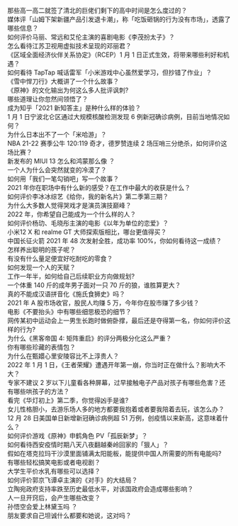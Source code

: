 那些高一高二就签了清北的巨佬们剩下的高中时间是怎么度过的？  
媒体评「山姆下架新疆产品引发退卡潮」，称「吃饭砸锅的行为没有市场」，透露了哪些信息？  
如何评价马丽、常远和艾伦主演的喜剧电影《李茂扮太子》？  
怎么看待江苏卫视用虚拟技术呈现的邓丽君？  
《区域全面经济伙伴关系协定》（RCEP）1 月 1 日正式生效，将带来哪些利好和机遇？  
如何看待 TapTap 喊话雷军「小米游戏中心虽然爱学习，但抄错了作业」？  
《雪中悍刀行》大概讲了一个什么故事？  
《原神》的文化输出为何这么多人批评讽刺?  
哪些道理让你忽然间领悟了？  
成为知乎「2021 新知答主」是种什么样的体验？  
1 月 1 日宁波北仑区通过大规模核酸检测发现 6 例新冠确诊病例，目前当地情况如何？  
为什么日本出不了一个「米哈游」？  
NBA 21-22 赛季公牛 120:119 奇才，德罗赞连续 2 场压哨三分绝杀，如何评价这场比赛？  
新发布的 MIUI 13 怎么和鸿蒙那么像 ？  
一个人为什么会突然就变的冷漠了？  
如何用「我们一笔勾销吧」写一个故事？  
2021 年你在职场中有什么新的感受？在工作中最大的收获是什么？  
如何评价李冰冰综艺《给你，我的新名片》第二季第三期？  
为什么大多数人觉得哭戏才是演员演技巅峰？  
2022 年，你希望自己能成为一个什么样的人？  
如何评价杨玏、毛晓彤主演的电影《以年为单位的恋爱》？  
小米12 X 和 realme GT 大师探索版相比，哪台更值得买？  
中国长征火箭 2021 年 48 次发射全胜，成功率 100%，你如何看待这一成绩？  
怎样养出聪明的孩子呢？  
有没有什么量足便宜好吃耐吃的零食？  
如何发现一个人的天赋？  
工作一年半，如何给自己后续职业方向做规划?  
一个体重 140 斤的成年男子面对一只 70 斤的狼，谁胜算更大？  
真的不能成汉语拼音化《施氏食狮史》吗？  
2021 年 A 股市场收官，股民人均赚 5 万，今年你在股市赚了多少钱？  
电影《不要抬头》中有哪些细思极恐的细节？  
网传某初中运动会上一男生长跑时做俯卧撑，最后还是夺得第一名，你如何评价这样的行为?  
为什么《黑客帝国 4: 矩阵重启》的评分两极分化这么严重？  
你有哪些珍藏的表情包？  
为什么在甄嬛心里安陵容比不上淳贵人？  
2022 年 1 月 1 日，《王者荣耀》遭遇开年第一崩，你当时正在做什么？影响大不大？  
专家不建议 2 岁以下儿童看各种屏幕，过早接触电子产品对孩子有哪些危害？还有哪些哄孩子的方法？  
看完《华灯初上》第二季，你觉得凶手是谁?  
女儿性格胆小，去游乐场人多的地方都要我抱着或者要我陪着去玩，该怎么办？  
12 月 28 日美国单日新增新冠确诊病例超 51 万例，创疫情以来新高，这意味着什么？  
如何评价游戏《原神》申鹤角色 PV「孤辰新梦」？  
如何看待西安疫情时期八天八夜翻越秦岭回家的「狠人」？  
假如在塔克拉玛干沙漠里面铺满太阳能板，能提供中国人所需要的所有电能吗?  
有哪些轻松搞笑电影或者电视剧？  
大学生平价水乳有哪些可以选择？  
如何评价郭京飞谭卓主演的《对手》的大结局？  
立陶宛政府支持率跌至历史最低水平，对该国政府会造成哪些影响？  
人一旦开窍后，会产生哪些改变？  
孙悟空会爱上林黛玉吗 ？  
朋友要求自己坦诚什么都要和她说，这对吗？  
